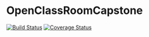 # OpenClassRoomCapstone

[![Build Status](https://travis-ci.org/pascaloseko/OpenClassRoomCapstone.svg?branch=master)](https://travis-ci.org/pascaloseko/OpenClassRoomCapstone)  [![Coverage Status](https://coveralls.io/repos/github/pascaloseko/OpenClassRoomCapstone/badge.svg?branch=master)](https://coveralls.io/github/pascaloseko/OpenClassRoomCapstone?branch=master)
